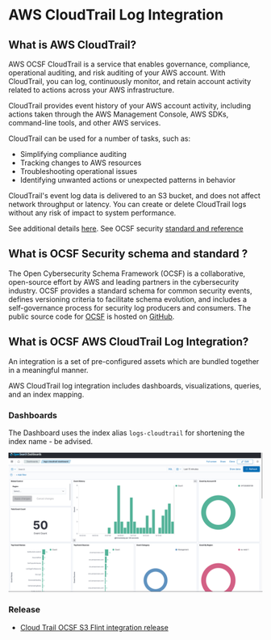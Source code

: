 # AWS CloudTrail Log Integration

## What is AWS CloudTrail?

AWS OCSF CloudTrail is a service that enables governance, compliance, operational auditing, and risk auditing of your AWS account. With CloudTrail, you can log, continuously monitor, and retain account activity related to actions across your AWS infrastructure.

CloudTrail provides event history of your AWS account activity, including actions taken through the AWS Management Console, AWS SDKs, command-line tools, and other AWS services.

CloudTrail can be used for a number of tasks, such as:

- Simplifying compliance auditing
- Tracking changes to AWS resources
- Troubleshooting operational issues
- Identifying unwanted actions or unexpected patterns in behavior

CloudTrail's event log data is delivered to an S3 bucket, and does not affect network throughput or latency. You can create or delete CloudTrail logs without any risk of impact to system performance.

See additional details [here](https://docs.aws.amazon.com/awscloudtrail/latest/userguide/what_is_cloud_trail_top_level.html).
See OCSF security [standard and reference](https://github.com/ocsf/examples/tree/main/mappings/markdown/AWS/v1.1.0/CloudTrail) 

## What is OCSF Security schema and standard ?

The Open Cybersecurity Schema Framework (OCSF) is a collaborative, open-source effort by AWS and leading partners in the cybersecurity industry.
OCSF provides a standard schema for common security events, defines versioning criteria to facilitate schema evolution, and includes a self-governance process for security log producers and consumers.
The public source code for [OCSF](https://docs.aws.amazon.com/security-lake/latest/userguide/open-cybersecurity-schema-framework.html) is hosted on [GitHub](https://github.com/ocsf/ocsf-schema).

## What is OCSF AWS CloudTrail Log Integration?

An integration is a set of pre-configured assets which are bundled together in a meaningful manner.

AWS CloudTrail log integration includes dashboards, visualizations, queries, and an index mapping.

### Dashboards

The Dashboard uses the index alias `logs-cloudtrail` for shortening the index name - be advised.

![Dashboard](../static/dashboard.png)

### Release
 - [Cloud Trail OCSF S3 Flint integration release](https://github.com/opensearch-project/opensearch-catalog/releases/tag/amazon_OCSF_cloudtrail-2.0.0)
